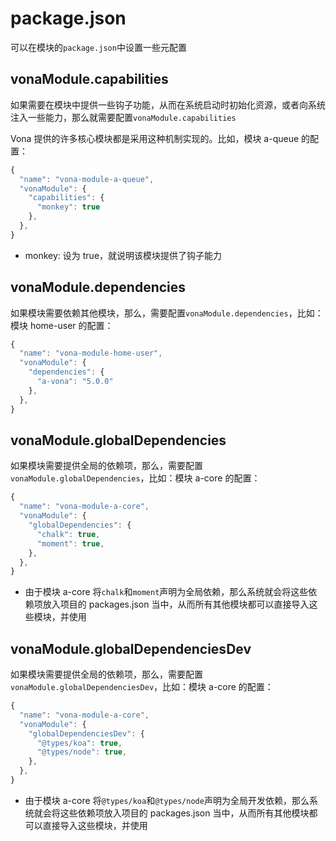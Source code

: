 # package.json

可以在模块的`package.json`中设置一些元配置

## vonaModule.capabilities

如果需要在模块中提供一些钩子功能，从而在系统启动时初始化资源，或者向系统注入一些能力，那么就需要配置`vonaModule.capabilities`

Vona 提供的许多核心模块都是采用这种机制实现的。比如，模块 a-queue 的配置：

```typescript
{
  "name": "vona-module-a-queue",
  "vonaModule": {
    "capabilities": {
      "monkey": true
    },
  },
}
```

- monkey: 设为 true，就说明该模块提供了钩子能力

## vonaModule.dependencies

如果模块需要依赖其他模块，那么，需要配置`vonaModule.dependencies`，比如：模块 home-user 的配置：

```typescript
{
  "name": "vona-module-home-user",
  "vonaModule": {
    "dependencies": {
      "a-vona": "5.0.0"
    },
  },
}
```

## vonaModule.globalDependencies

如果模块需要提供全局的依赖项，那么，需要配置`vonaModule.globalDependencies`，比如：模块 a-core 的配置：

```typescript
{
  "name": "vona-module-a-core",
  "vonaModule": {
    "globalDependencies": {
      "chalk": true,
      "moment": true,
    },
  },
}
```

- 由于模块 a-core 将`chalk`和`moment`声明为全局依赖，那么系统就会将这些依赖项放入项目的 packages.json 当中，从而所有其他模块都可以直接导入这些模块，并使用

## vonaModule.globalDependenciesDev

如果模块需要提供全局的依赖项，那么，需要配置`vonaModule.globalDependenciesDev`，比如：模块 a-core 的配置：

```typescript
{
  "name": "vona-module-a-core",
  "vonaModule": {
    "globalDependenciesDev": {
      "@types/koa": true,
      "@types/node": true,
    },
  },
}
```

- 由于模块 a-core 将`@types/koa`和`@types/node`声明为全局开发依赖，那么系统就会将这些依赖项放入项目的 packages.json 当中，从而所有其他模块都可以直接导入这些模块，并使用